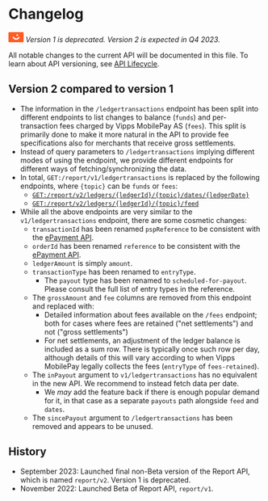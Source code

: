 <!-- START_METADATA
---
title: Report API changelog
sidebar_label: Changelog
sidebar_position: 200
pagination_next: null
pagination_prev: null
---
END_METADATA -->

# Changelog

![Vipps](./images/vipps.png) *Version 1 is deprecated. Version 2 is expected in Q4 2023.*


All notable changes to the current API will be documented in this file.
To learn about API versioning, see
[API Lifecycle](https://developer.vippsmobilepay.com/docs/vipps-developers/common-topics/api-lifecycle/).

## Version 2 compared to version 1

* The information in the `/ledgertransactions` endpoint has been split into
  different endpoints to list changes to balance (`funds`) and per-transaction
  fees charged by Vipps MobilePay AS (`fees`). This split is primarily done to make it more natural
  in the API to provide fee specifications also for merchants that receive gross settlements.
* Instead of query parameters to `/ledgertransactions` implying different modes
  of using the endpoint, we provide different endpoints for different ways
  of fetching/synchronizing the data.
* In total, `GET:/report/v1/ledgertransactions` is replaced by the following endpoints, where `{topic}` can be `funds` or `fees`:
  * [`GET:/report/v2/ledgers/{ledgerId}/{topic}/dates/{ledgerDate}`][fetch-report-by-date-endpoint]
  * [`GET:/report/v2/ledgers/{ledgerId}/{topic}/feed`][fetch-report-by-feed-endpoint]
* While all the above endpoints are very similar to the `v1/ledgertransactions` endpoint, there are some cosmetic changes:
  * `transactionId` has been renamed `pspReference` to be consistent with the [ePayment API](https://developer.vippsmobilepay.com/api/epayment/).
  * `orderId` has been renamed `reference` to be consistent with the [ePayment API](https://developer.vippsmobilepay.com/api/epayment/).
  * `ledgerAmount` is simply `amount`.
  * `transactionType` has been renamed to `entryType`.
    * The `payout` type has been renamed to `scheduled-for-payout`.
      Please consult the full list of entry types in the reference.
  * The `grossAmount` and `fee` columns are removed from this endpoint and replaced with:
    * Detailed information about fees available on the `/fees` endpoint; both for cases where
      fees are retained ("net settlements") and not ("gross settlements")
    * For net settlements, an adjustment of the ledger balance is included as a sum row.
      There is typically once such row per day, although details of this will vary according to when
      Vipps MobilePay legally collects the fees (`entryType` of `fees-retained`).
  * The `inPayout` argument to `v1/ledgertransactions` has no equivalent in the new API. We recommend to instead fetch data per
    date.
    * We *may* add the feature back if there is enough popular demand for it,
      in that case as a separate `payouts` path alongside `feed`
      and `dates`.
  * The `sincePayout` argument to `/ledgertransactions` has been removed and appears to be unused.

## History

* September 2023: Launched final non-Beta version of the Report API, which is named `report/v2`. Version 1 is deprecated.
* November 2022: Launched Beta of Report API, `report/v1`.


[get-ledgers-endpoint]:https://developer.vippsmobilepay.com/api/report/#tag/settlementv1/operation/getLedgers
[fetch-report-by-date-endpoint]:https://developer.vippsmobilepay.com/api/report/#tag/reportv2ledgers/paths/~1report~1v2~1ledgers~1%7BledgerId%7D~1%7Btopic%7D~1dates~1%7BledgerDate%7D/get
[fetch-report-by-feed-endpoint]:https://developer.vippsmobilepay.com/api/report/#tag/reportv2ledgers/paths/~1report~1v2~1ledgers~1%7BledgerId%7D~1%7Btopic%7D~1feed/get
